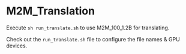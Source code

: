 # M2M_Translation

Execute `sh run_translate.sh` to use M2M_100_1.2B for translating.

Check out the `run_translate.sh` file to configure the file names & GPU devices.
